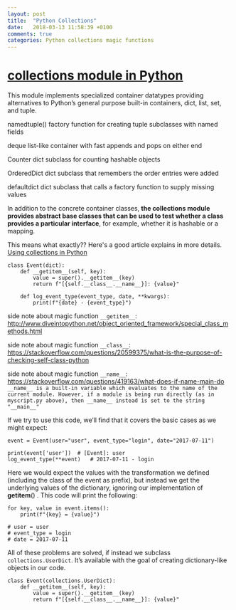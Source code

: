 ```yaml
---
layout: post
title:  "Python Collections"
date:   2018-03-13 11:58:39 +0100
comments: true  
categories: Python collections magic functions
---
```




# [collections module in Python](https://docs.python.org/2/library/collections.html)

This module implements specialized container datatypes providing alternatives to Python’s general purpose built-in containers, dict, list, set, and tuple.

namedtuple()	factory function for creating tuple subclasses with named fields

deque	list-like container with fast appends and pops on either end

Counter	dict subclass for counting hashable objects

OrderedDict	dict subclass that remembers the order entries were added

defaultdict	dict subclass that calls a factory function to supply missing values

In addition to the concrete container classes, **the collections module provides abstract base classes that can be used to test whether a class provides a particular interface**, for example, whether it is hashable or a mapping.

This means what exactly?? Here's a good article explains in more details.
[Using collections in Python](https://medium.com/bynder-tech/using-collections-in-python-36129737b5a1)
```
class Event(dict):
    def __getitem__(self, key):
        value = super().__getitem__(key)
        return f"[{self.__class__.__name__}]: {value}"

    def log_event_type(event_type, date, **kwargs):
        print(f"{date} - {event_type}")
```
side note about magic function `__getitem__`:</br>
http://www.diveintopython.net/object_oriented_framework/special_class_methods.html</br>

side note about magic function `__class__`:</br> 
https://stackoverflow.com/questions/20599375/what-is-the-purpose-of-checking-self-class-python</br>

side note about magic function `__name__`:</br> 
https://stackoverflow.com/questions/419163/what-does-if-name-main-do</br>
`__name__ is a built-in variable which evaluates to the name of the current module. However, if a module is being run directly (as in myscript.py above), then __name__ instead is set to the string "__main__"`


If we try to use this code, we’ll find that it covers the basic cases as we might expect:
```
event = Event(user="user", event_type="login", date="2017-07-11")

print(event['user'])  # [Event]: user
log_event_type(**event)   # 2017-07-11 - login
```

Here we would expect the values with the transformation we defined (including the class of the event as prefix),
but instead we get the underlying values of the dictionary, ignoring our implementation of __getitem__() . This code will print the following:
```
for key, value in event.items():
    print(f"{key} = {value}")

# user = user
# event_type = login
# date = 2017-07-11
```

All of these problems are solved, if instead we subclass `collections.UserDict`. It’s available with the goal of creating dictionary-like objects in our code.
```
class Event(collections.UserDict):
    def __getitem__(self, key):
        value = super().__getitem__(key)
        return f"[{self.__class__.__name__}]: {value}"
```
